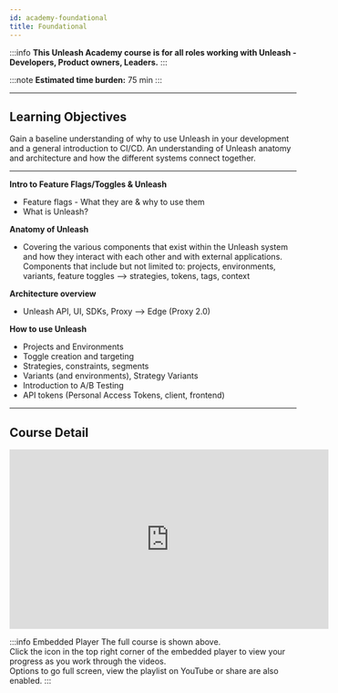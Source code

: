 ```yaml
---
id: academy-foundational
title: Foundational
---
```

:::info
**This Unleash Academy course is for all roles working with Unleash - Developers, Product owners, Leaders.**
:::

:::note
**Estimated time burden:** 75 min
:::

---
  
## Learning Objectives 

Gain a baseline understanding of why to use Unleash in your development and a general introduction to CI/CD. 
An understanding of Unleash anatomy and architecture and how the different systems connect together.

---
  

**Intro to Feature Flags/Toggles & Unleash**
  - Feature flags - What they are & why to use them
  - What is Unleash? 

**Anatomy of Unleash**
  - Covering the various components that exist within the Unleash system and how they interact with each other and with external applications. Components that include but not limited to: projects, environments, variants, feature toggles --> strategies, tokens, tags, context

**Architecture overview**
  - Unleash API, UI, SDKs, Proxy --> Edge (Proxy 2.0)

**How to use Unleash**
- Projects and Environments
- Toggle creation and targeting
- Strategies, constraints, segments
- Variants (and environments), Strategy Variants
- Introduction to A/B Testing
- API tokens (Personal Access Tokens, client, frontend)

---
  
## Course Detail
  

<iframe width="560" height="315" src="https://www.youtube.com/embed/videoseries?si=YyLiIYQck7fsG5HK&amp;list=PLcVJ5JY19ncU_6cq2QaCuXDBbbitiJEn4" title="YouTube video player" frameborder="0" allow="accelerometer; autoplay; clipboard-write; encrypted-media; gyroscope; picture-in-picture; web-share" allowfullscreen playsinline></iframe>
  
  

:::info Embedded Player
The full course is shown above.  
Click the icon in the top right corner of the embedded player to view your progress as you work through the videos.  
Options to go full screen, view the playlist on YouTube or share are also enabled.
:::